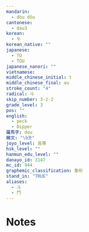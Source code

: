 ```yaml
---
mandarin:
  - dòu dǒu
cantonese:
  - dau3
korean:
  - 두
korean_native: ""
japanese:
  - TO
  - TOU
japanese_nanori: ""
vietnamese:
middle_chinese_initial: t
middle_chinese_final: ǝu
stroke_count: "4"
radical: 斗
skip_number: 3-2-2
grade_level: 3
pos: ""
english:
  - peck
  - Dipper
羅馬字: dou
韓文: "\b돗"
joyo_level: 高等
hsk_level: ""
hanmun_edu_level: ""
danayo_id: 3147
mc_id: 944
graphemic_classification: 象形
stand_in: "TRUE"
aliases:
  - 斗
  - 鬥
---
```


# Notes
